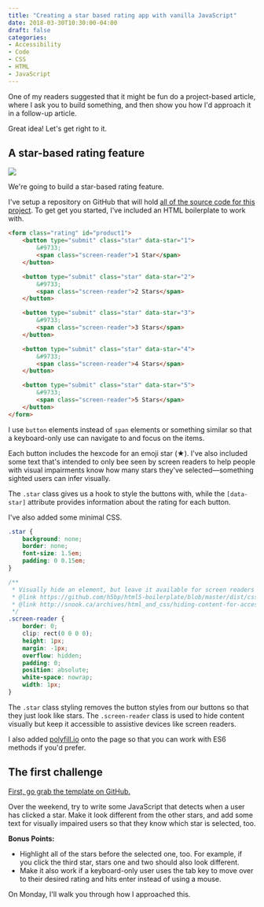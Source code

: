 ```yaml
---
title: "Creating a star based rating app with vanilla JavaScript"
date: 2018-03-30T10:30:00-04:00
draft: false
categories:
- Accessibility
- Code
- CSS
- HTML
- JavaScript
---
```


One of my readers suggested that it might be fun do a project-based article, where I ask you to build something, and then show you how I'd approach it in a follow-up article.

Great idea! Let's get right to it.

## A star-based rating feature

<p class="no-margin-bottom text-center"><img src="/img/articles/star-based-rating-feature.gif"></p>

We're going to build a star-based rating feature.

I've setup a repository on GitHub that will hold [all of the source code for this project](https://github.com/cferdinandi/project-star-rating-system). To get get you started, I've included an HTML boilerplate to work with.

```html
<form class="rating" id="product1">
	<button type="submit" class="star" data-star="1">
		&#9733;
		<span class="screen-reader">1 Star</span>
	</button>

	<button type="submit" class="star" data-star="2">
		&#9733;
		<span class="screen-reader">2 Stars</span>
	</button>

	<button type="submit" class="star" data-star="3">
		&#9733;
		<span class="screen-reader">3 Stars</span>
	</button>

	<button type="submit" class="star" data-star="4">
		&#9733;
		<span class="screen-reader">4 Stars</span>
	</button>

	<button type="submit" class="star" data-star="5">
		&#9733;
		<span class="screen-reader">5 Stars</span>
	</button>
</form>
```

I use `button` elements instead of `span` elements or something similar so that a keyboard-only use can navigate to and focus on the items.

Each button includes the hexcode for an emoji star (&#9733;). I've also included some text that's intended to only bee seen by screen readers to help people with visual impairments know how many stars they've selected&mdash;something sighted users can infer visually.

The `.star` class gives us a hook to style the buttons with, while the `[data-star]` attribute provides information about the rating for each button.

I've also added some minimal CSS.

```css
.star {
	background: none;
	border: none;
	font-size: 1.5em;
	padding: 0 0.15em;
}

/**
 * Visually hide an element, but leave it available for screen readers
 * @link https://github.com/h5bp/html5-boilerplate/blob/master/dist/css/main.css
 * @link http://snook.ca/archives/html_and_css/hiding-content-for-accessibility
 */
.screen-reader {
	border: 0;
	clip: rect(0 0 0 0);
	height: 1px;
	margin: -1px;
	overflow: hidden;
	padding: 0;
	position: absolute;
	white-space: nowrap;
	width: 1px;
}
```

The `.star` class styling removes the button styles from our buttons so that they just look like stars. The `.screen-reader` class is used to hide content visually but keep it accessible to assistive devices like screen readers.

I also added [polyfill.io](https://polyfill.io) onto the page so that you can work with ES6 methods if you'd prefer.

## The first challenge

[First, go grab the template on GitHub.](https://github.com/cferdinandi/project-star-rating-system)

Over the weekend, try to write some JavaScript that detects when a user has clicked a star. Make it look different from the other stars, and add some text for visually impaired users so that they know which star is selected, too.

**Bonus Points:**

- Highlight all of the stars before the selected one, too. For example, if you click the third star, stars one and two should also look different.
- Make it also work if a keyboard-only user uses the tab key to move over to their desired rating and hits enter instead of using a mouse.

On Monday, I'll walk you through how I approached this.